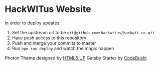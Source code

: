 # HackWITus Website

In order to deploy updates:
1. Set the upstream url to be `git@github.com:hackwitus/hackwit.us.git`
2. Have push access to this repository
3. Push and merge your commits to master
4. Run `npm run deploy` and watch the magic happen

Photon Theme designed by [HTML5 UP](https://html5up.net/photon)
Gatsby Starter by [CodeBushi](https://codebushi.com/gatsby-starters/)